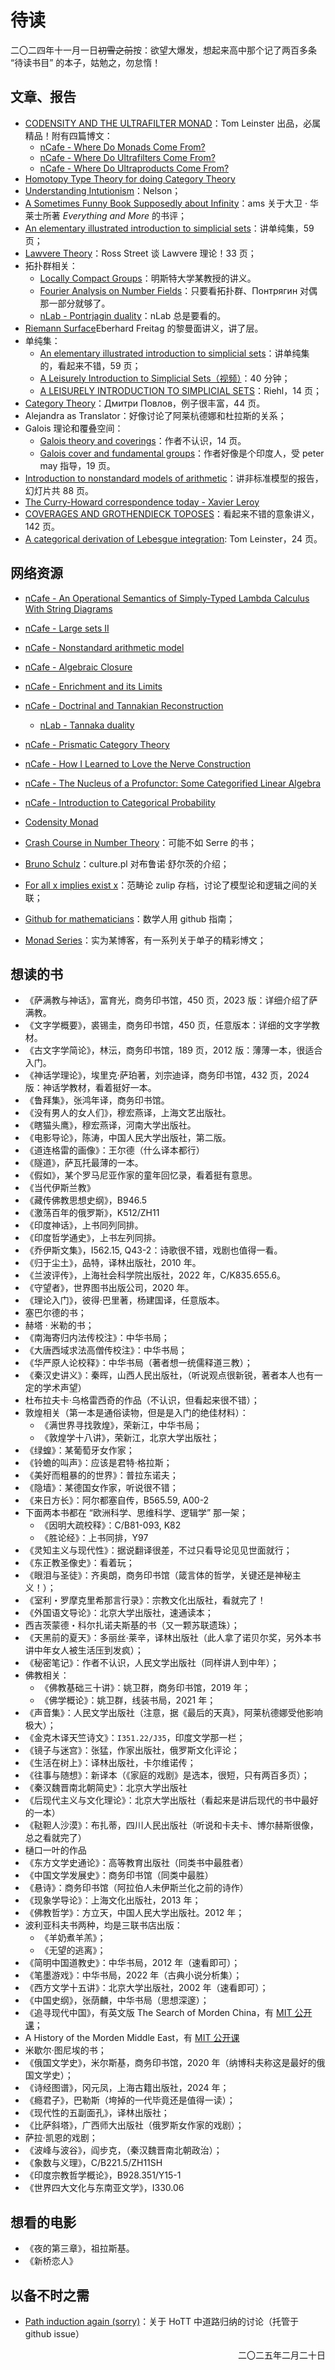 # 待读

二〇二四年十一月一日~~初雪之前~~按：欲望大爆发，想起来高中那个记了两百多条 “待读书目” 的本子，姑勉之，勿怠惰！

## 文章、报告
- [CODENSITY AND THE ULTRAFILTER MONAD](http://www.tac.mta.ca/tac/volumes/28/13/28-13.pdf)：Tom Leinster 出品，必属精品！附有四篇博文：
  - [nCafe - Where Do Monads Come From?](https://golem.ph.utexas.edu/category/2012/09/where_do_monads_come_from.html)
  - [nCafe - Where Do Ultrafilters Come From?](https://golem.ph.utexas.edu/category/2012/09/where_do_ultrafilters_come_fro.html)
  - [nCafe - Where Do Ultraproducts Come From?](https://golem.ph.utexas.edu/category/2012/09/where_do_ultraproducts_come_fr.html)
- [Homotopy Type Theory for doing Category Theory](http://davidjaz.com/Talks/DJM_HoTTMIT2020.pdf)
- [Understanding Intutionism](https://web.math.princeton.edu/%7Enelson/papers/int.pdf)：Nelson；
- [A Sometimes Funny Book Supposedly about Infinity](https://www.ams.org/notices/200406/rev-harris.pdf)：ams 关于大卫 · 华莱士所著 *Everything and More* 的书评；
- [An elementary illustrated introduction to simplicial sets](https://arxiv.org/pdf/0809.4221)：讲单纯集，59 页；
- [Lawvere Theory](https://web.science.mq.edu.au/~street/MitchB.pdf)：Ross Street 谈 Lawvere 理论！33 页；
- 拓扑群相关：
  - [Locally Compact Groups](https://www.uni-muenster.de/AGKramer/index.php?name=LocallyCompactGroups&menu=members)：明斯特大学某教授的讲义。
  - [Fourier Analysis on Number Fields](https://math.mit.edu/~sdlh/math99r_f20/index.html)：只要看拓扑群、Понтрягин 对偶那一部分就够了。
  - [nLab - Pontrjagin duality](https://ncatlab.org/nlab/show/Pontrjagin+dual)：nLab 总是要看的。
- [Riemann Surface](https://www.mathi.uni-heidelberg.de/~freitag/skripten/riemfl.pdf)Eberhard Freitag 的黎曼面讲义，讲了层。
- 单纯集：
  - [An elementary illustrated introduction to simplicial sets](https://arxiv.org/abs/0809.4221)：讲单纯集的，看起来不错，59 页；
  - [A Leisurely Introduction to Simplicial Sets（视频）](https://www.bilibili.com/video/BV1zVq7YmEtn)：40 分钟；
  - [A LEISURELY INTRODUCTION TO SIMPLICIAL SETS](https://math.jhu.edu/~eriehl/ssets.pdf)：Riehl，14 页；
- [Category Theory](https://dmitripavlov.org/notes/2018s-6325.pdf)：Дмитри Повлов，例子很丰富，44 页。
- Alejandra as Translator：好像讨论了阿莱杭德娜和杜拉斯的关系；
- Galois 理论和覆叠空间：
  - [Galois theory and coverings](https://ncm.gu.se/pdf/normat/178191_Eriksson3.pdf)：作者不认识，14 页。
  - [Galois cover and fundamental groups](https://rmehtany.github.io/research/galoisgroups.pdf)：作者好像是个印度人，受 peter may 指导，19 页。
- [Introduction to nonstandard models of arithmetic](https://victoriagitman.github.io/files/introToPAModels.pdf)：讲非标准模型的报告，幻灯片共 88 页。
- [The Curry-Howard correspondence today - Xavier Leroy](https://xavierleroy.org/CdF/2018-2019/)
- [COVERAGES AND GROTHENDIECK TOPOSES](https://arxiv.org/pdf/2503.20664)：看起来不错的意象讲义，142 页。
- [A categorical derivation of Lebesgue integration](https://arxiv.org/abs/2011.00412): Tom Leinster，24 页。

## 网络资源
- [nCafe - An Operational Semantics of Simply-Typed Lambda Calculus With String Diagrams](https://golem.ph.utexas.edu/category/2024/07/an_operational_semantics_of_si.html)
- [nCafe - Large sets II](https://golem.ph.utexas.edu/category/2021/06/large_sets_2.html)
- [nCafe - Nonstandard arithmetic model](https://golem.ph.utexas.edu/category/2019/06/nonstandard_models_of_arithmet.html)
- [nCafe - Algebraic Closure](https://golem.ph.utexas.edu/category/2021/04/algebraic_closure.html)
- [nCafe - Enrichment and its Limits](https://golem.ph.utexas.edu/category/2017/04/enrichment_and_its_limits.html)
- [nCafe - Doctrinal and Tannakian Reconstruction](https://golem.ph.utexas.edu/category/2011/07/doctrinal_and_tannakian_recons.html)
  - [nLab - Tannaka duality](https://ncatlab.org/nlab/show/Tannaka+duality)
- [nCafe - Prismatic Category Theory](https://golem.ph.utexas.edu/category/2024/08/prismatic_category_theory.html)
- [nCafe - How I Learned to Love the Nerve Construction](https://golem.ph.utexas.edu/category/2008/01/mark_weber_on_nerves_of_catego.html)
- [nCafe - The Nucleus of a Profunctor: Some Categorified Linear Algebra](https://golem.ph.utexas.edu/category/2013/08/the_nucleus_of_a_profunctor_so.html)
- [nCafe - Introduction to Categorical Probability](https://golem.ph.utexas.edu/category/2024/08/introduction_to_categorical_pr.html)
- [Codensity Monad](https://ncatlab.org/nlab/show/codensity+monad)
- [Crash Course in Number Theory](https://vahagn-aslanyan.github.io/numbertheory.pdf)：可能不如 Serre 的书；
- [Bruno Schulz](https://culture.pl/en/artist/bruno-schulz)：culture.pl 对布鲁诺·舒尔茨的介绍；
- [For all x implies exist x](https://mattecapu.github.io/ct-zulip-archive/stream/233104-deprecated.3A-logic/topic/for.20all.20x.20implies.20exists.20x.3F.html)：范畴论 zulip 存档，讨论了模型论和逻辑之间的关联；

- [Github for mathematicians](https://g4m.code4math.org/g4m.html)：数学人用 github 指南；
- [Monad Series](https://stringdiagram.com/)：实为某博客，有一系列关于单子的精彩博文；


## 想读的书
- 《萨满教与神话》，富育光，商务印书馆，450 页，2023 版：详细介绍了萨满教。
- 《文字学概要》，裘锡圭，商务印书馆，450 页，任意版本：详细的文字学教材。
- 《古文字学简论》，林沄，商务印书馆，189 页，2012 版：薄薄一本，很适合入门。
- 《神话学理论》，埃里克·萨珀著，刘宗迪译，商务印书馆，432 页，2024 版：神话学教材，看着挺好一本。
- 《鲁拜集》，张鸿年译，商务印书馆。
- 《没有男人的女人们》，穆宏燕译，上海文艺出版社。
- 《瞎猫头鹰》，穆宏燕译，河南大学出版社。
- 《电影导论》，陈涛，中国人民大学出版社，第二版。
- 《道连格雷的画像》：王尔德（什么译本都行）
- 《隧道》，萨瓦托最薄的一本。
- 《假如》，某个罗马尼亚作家的童年回忆录，看着挺有意思。
- 《当代伊斯兰教》
- 《藏传佛教思想史纲》，B946.5
- 《激荡百年的俄罗斯》，K512/ZH11
- 《印度神话》，上书同列同排。
- 《印度哲学通史》，上书左列同排。
- 《乔伊斯文集》，I562.15, Q43-2：诗歌很不错，戏剧也值得一看。
- 《归于尘土》，品特，译林出版社，2010 年。
- 《兰波评传》，上海社会科学院出版社，2022 年，C/K835.655.6。
- 《守望者》，世界图书出版公司，2020 年。
- 《理论入门》，彼得·巴里著，杨建国译，任意版本。
- 塞巴尔德的书；
- 赫塔 · 米勒的书；
- 《南海寄归内法传校注》：中华书局；
- 《大唐西域求法高僧传校注》：中华书局；
- 《华严原人论校释》：中华书局（著者想一统儒释道三教）；
- 《秦汉史讲义》：秦晖，山西人民出版社，（听说观点很新锐，著者本人也有一定的学术声望）
- 杜布拉夫卡·乌格雷西奇的作品（不认识，但看起来很不错）；
- 敦煌相关（第一本是通俗读物，但是是入门的绝佳材料）：
  - 《满世界寻找敦煌》，荣新江，中华书局；
  - 《敦煌学十八讲》，荣新江，北京大学出版社；
- 《绿蝗》：某葡萄牙女作家；
- 《铃蟾的叫声》：应该是君特·格拉斯；
- 《美好而粗暴的的世界》：普拉东诺夫；
- 《隐墙》：某德国女作家，听说很不错；
- 《来日方长》：阿尔都塞自传，B565.59, A00-2
- 下面两本书都在 “欧洲科学、思维科学、逻辑学” 那一架；
  - 《因明大疏校释》：C/B81-093, K82
  - 《胜论经》：上书同排，Y97
- 《灵知主义与现代性》：据说翻译很差，不过只看导论见见世面就行；
- 《东正教圣像史》：看着玩；
- 《眼泪与圣徒》：齐奥朗，商务印书馆（箴言体的哲学，关键还是神秘主义！）；
- 《室利・罗摩克里希那言行录》：宗教文化出版社，看就完了！
- 《外国语文导论》：北京大学出版社，速通读本；
- 西吉茨蒙德・科尔扎诺夫斯基的书（又一颗苏联遗珠）；
- 《天黑前的夏天》：多丽丝·莱辛，译林出版社（此人拿了诺贝尔奖，另外本书讲中年女人被生活压到发疯）；
- 《秘密笔记》：作者不认识，人民文学出版社（同样讲人到中年）；
- 佛教相关：
  - 《佛教基础三十讲》：姚卫群，商务印书馆，2019 年；
  - 《佛学概论》：姚卫群，线装书局，2021 年；
- 《声音集》：人民文学出版社（注意，据《最后的天真》，阿莱杭德娜受他影响极大）；
- 《金克木译天竺诗文》：`I351.22/J35`，印度文学那一栏；
- 《镜子与迷宫》：张猛，作家出版社，俄罗斯文化评论；
- 《生活在树上》：译林出版社，卡尔维诺传；
- 《往事与随想》：新译本（《家庭的戏剧》是选本，很短，只有两百多页）；
- 《秦汉魏晋南北朝简史》：北京大学出版社
- 《后现代主义与文化理论》：北京大学出版社（看起来是讲后现代的书中最好的一本）
- 《鞑靼人沙漠》：布扎蒂，四川人民出版社（听说和卡夫卡、博尔赫斯很像，总之看就完了）
- 樋口一叶的作品
- 《东方文学史通论》：高等教育出版社（同类书中最胜者）
- 《中国文学发展史》：商务印书馆（同类中最胜）
- 《悬诗》：商务印书馆（阿拉伯人未伊斯兰化之前的诗作）
- 《现象学导论》：上海文化出版社，2013 年；
- 《佛教哲学》：方立天，中国人民大学出版社。2012 年；
- 波利亚科夫书两种，均是三联书店出版：
  - 《羊奶煮羊羔》；
  - 《无望的逃离》；
- 《简明中国道教史》：中华书局，2012 年（速看即可）；
- 《笔墨游戏》：中华书局，2022 年（古典小说分析集）；
- 《西方文学十五讲》：北京大学出版社，2002 年（速看即可）；
- 《中国史纲》，张荫麟，中华书局（思想深邃）；
- 《追寻现代中国》，有英文版 The Search of Morden China，有 [MIT 公开课](https://ocw.mit.edu/courses/21h-152-modern-china-spring-2022/)；
- A History of the Morden Middle East，有 [MIT 公开课](https://ocw.mit.edu/courses/21h-161-the-middle-east-in-the-20th-century-fall-2015/)
- 米歇尔·图尼埃的书；
- 《俄国文学史》，米尔斯基，商务印书馆，2020 年（纳博科夫称这是最好的俄国文学史）；
- 《诗经图谱》，冈元凤，上海古籍出版社，2024 年；
- 《瘾君子》，巴勒斯（垮掉的一代毕竟还是值得一读）；
- 《现代性的五副面孔》，译林出版社；
- 《比萨斜塔》，广西师大出版社（俄罗斯女作家的戏剧）；
- 萨拉·凯恩的戏剧；
- 《波峰与波谷》，阎步克，（秦汉魏晋南北朝政治）；
- 《象数与义理》，C/B221.5/ZH11SH
- 《印度宗教哲学概论》，B928.351/Y15-1
- 《世界四大文化与东南亚文学》，I330.06








## 想看的电影
- 《夜的第三章》，祖拉斯基。
- 《新桥恋人》



## 以备不时之需
- [Path induction again (sorry)](https://github.com/HoTT/book/issues/460OT)：关于 HoTT 中道路归纳的讨论（托管于 github issue）
<p align="right">二〇二五年二月二十日<p/>
